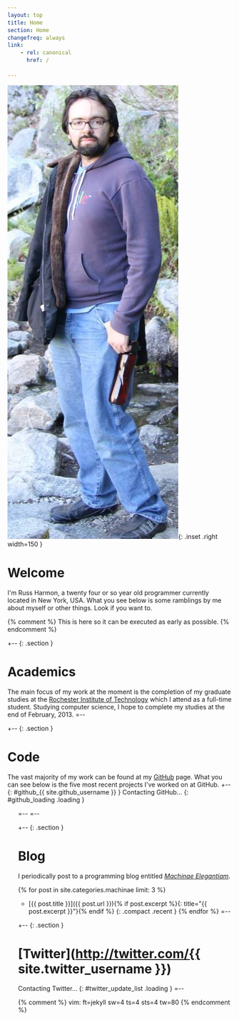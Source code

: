 ```yaml
---
layout: top
title: Home
section: Home
changefreq: always
link:
    - rel: canonical
      href: /

---
```


![Photo of Russ Harmon](/images/russ_harmon.jpg){: .inset .right width=150 }

Welcome
=======

I'm Russ Harmon, a <span id="age">twenty four or so</span> year old programmer
currently located in
<span id="{{ site.google_latitude_id }}">New York, USA</span>.  What you see below is
some ramblings by me about myself or other things. Look if you want to.

{% comment %} This is here so it can be executed as early as possible. {% endcomment %}
<script type="text/javascript">
	$("#age").replaceWith(
		new Number(
			Math.floor(
				(
					new Date() -
					new Date("{{ site.birthdate }}")
				) /
				31556926000 /* nanos per year */
			)
		).toWords()
	);
	doLatitude("{{ site.google_latitude_id }}", $("#{{ site.google_latitude_id }}"));
</script>

+-- {: .section }
# Academics
The main focus of my work at the moment is the completion of my graduate studies
at the [Rochester Institute of Technology](http://www.rit.edu/) which I attend
as a full-time student. Studying computer science, I hope to complete my studies
at the end of February, 2013.
=--

+-- {: .section }
# Code
The vast majority of my work can be found at my
[GitHub](https://github.com/eatnumber1) page. What you can see below is the five
most recent projects I've worked on at GitHub.
+-- {: #github_{{ site.github_username }} }
Contacting GitHub...
{: #github_loading .loading }
<ul class="compact recent" id="github_list"/>
=--
=--

+-- {: .section }
# Blog
I periodically post to a programming blog entitled
_[Machinae Elegantiam](/machinae)_.

{% for post in site.categories.machinae limit: 3 %}
* [{{ post.title }}]({{ post.url }}){% if post.excerpt %}{: title="{{ post.excerpt }}"}{% endif %}
{: .compact .recent }
{% endfor %}
=--

+-- {: .section }
# [Twitter](http://twitter.com/{{ site.twitter_username }})
Contacting Twitter...
{: #twitter_update_list .loading }
=--

{% comment %}
vim: ft=jekyll sw=4 ts=4 sts=4 tw=80
{% endcomment %}
